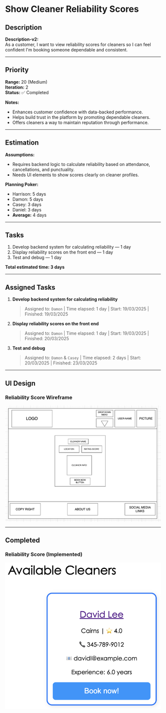 # Show Cleaner Reliability Scores

## Description
**Description-v2:**  
As a customer, I want to view reliability scores for cleaners so I can feel confident I'm booking someone dependable and consistent.

---

## Priority
**Range:** 20 (Medium)  
**Iteration:** 2  
**Status:** ✅ Completed

**Notes:**  
- Enhances customer confidence with data-backed performance.  
- Helps build trust in the platform by promoting dependable cleaners.  
- Offers cleaners a way to maintain reputation through performance.

---

## Estimation
**Assumptions:**  
- Requires backend logic to calculate reliability based on attendance, cancellations, and punctuality.  
- Needs UI elements to show scores clearly on cleaner profiles.

**Planning Poker:**  
- Harrison: 5 days  
- Damon: 5 days  
- Casey: 3 days  
- Daniel: 3 days  
- **Average:** 4 days

---

## Tasks
1. Develop backend system for calculating reliability — 1 day  
2. Display reliability scores on the front end — 1 day  
3. Test and debug — 1 day  

**Total estimated time: 3 days**

---

## Assigned Tasks
1. **Develop backend system for calculating reliability**  
   > Assigned to: `Damon` | Time elapsed: 1 day | Start: 19/03/2025 | Finished: 19/03/2025  
2. **Display reliability scores on the front end**  
   > Assigned to: `Damon` | Time elapsed: 1 day | Start: 19/03/2025 | Finished: 20/03/2025  
3. **Test and debug**  
   > Assigned to: `Damon` & `Casey` | Time elapsed: 2 days | Start: 20/03/2025 | Finished: 23/03/2025

---

## UI Design

### Reliability Score Wireframe  
![Review Rating Wireframe](/iterations/images/review-rating-wireframe.png)

---

## Completed

### Reliability Score (Implemented)  
![Review Rating Screenshot](/iterations/images/review-rating.png)
